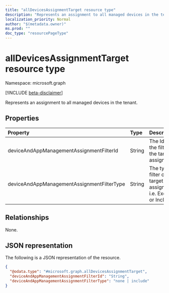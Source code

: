 ```yaml
---
title: "allDevicesAssignmentTarget resource type"
description: "Represents an assignment to all managed devices in the tenant."
localization_priority: Normal
author: "$(metadata.owner)"
ms.prod: ""
doc_type: "resourcePageType"
---
```


# allDevicesAssignmentTarget resource type

Namespace: microsoft.graph

[!INCLUDE [beta-disclaimer](../../includes/beta-disclaimer.md)]

Represents an assignment to all managed devices in the tenant.

## Properties

| Property                                   | Type   | Description                                                          |
| :----------------------------------------- | :----- | :------------------------------------------------------------------- |
| deviceAndAppManagementAssignmentFilterId   | String | The Id of the filter for the target assignment.                      |
| deviceAndAppManagementAssignmentFilterType | String | The type of filter of the target assignment i.e. Exclude or Include. |

## Relationships

None.

## JSON representation

The following is a JSON representation of the resource.

<!-- {
  "blockType": "resource",
  "@odata.type": "microsoft.graph.allDevicesAssignmentTarget",
}
-->

```json
{
  "@odata.type": "#microsoft.graph.allDevicesAssignmentTarget",
  "deviceAndAppManagementAssignmentFilterId": "String",
  "deviceAndAppManagementAssignmentFilterType": "none | include"
}
```